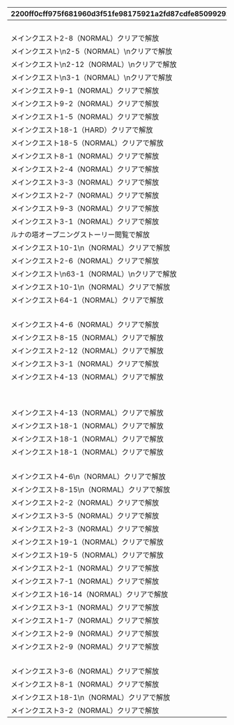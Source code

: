 |2200ff0cff975f681960d3f51fe98175921a2fd87cdfe85099292914e9d14d91|aaaa62e8ac3cdbaa3621a5080933db854c06656b2bcd7e43bd388f858b4d5ea5|acbc40b503754905a35eb4c7389910f54ac9c6e5a3416efa80f14b2834631c2a|8c084c3376d45c87de1040408ebbb8a7129ebddbf78f9ffb3dc4ad54c294ec56|ca74e71bd17d9af0a9851237270d3a291194cf748016c030948491c4fb634415|
| --- | --- | --- | --- | --- |
||0|1|101|0|
|メインクエスト2-8（NORMAL）クリアで解放|0|1|102|11002008|
|メインクエスト\n2-5（NORMAL）\nクリアで解放|0|1|103|11002005|
|メインクエスト\n2-12（NORMAL）\nクリアで解放|0|1|104|11002012|
|メインクエスト\n3-1（NORMAL）\nクリアで解放|0|1|107|11003001|
|メインクエスト9-1（NORMAL）クリアで解放|0|1|108|11009001|
|メインクエスト9-2（NORMAL）クリアで解放|0|1|109|11009002|
|メインクエスト1-5（NORMAL）クリアで解放|0|1|110|11001005|
|メインクエスト18-1（HARD）クリアで解放|0|1|111|12018001|
|メインクエスト18-5（NORMAL）クリアで解放|0|1|112|11018005|
|メインクエスト8-1（NORMAL）クリアで解放|0|1|115|11008001|
|メインクエスト2-4（NORMAL）クリアで解放|0|1|116|11002004|
|メインクエスト3-3（NORMAL）クリアで解放|0|1|117|11003003|
|メインクエスト2-7（NORMAL）クリアで解放|0|1|118|11002007|
|メインクエスト9-3（NORMAL）クリアで解放|0|1|119|11009003|
|メインクエスト3-1（NORMAL）クリアで解放|0|1|124|11003001|
|ルナの塔オープニングストーリー閲覧で解放|0|1|125|0|
|メインクエスト10-1\n（NORMAL）クリアで解放|0|1|127|11010001|
|メインクエスト2-6（NORMAL）クリアで解放|0|1|129|11002006|
|メインクエスト\n63-1（NORMAL）\nクリアで解放|0|1|130|11063001|
|メインクエスト10-1\n（NORMAL）クリアで解放|0|1|131|11010001|
|メインクエスト64-1（NORMAL）クリアで解放|0|1|132|11064001|
||0|1|201|0|
|メインクエスト4-6（NORMAL）クリアで解放|0|1|202|11004006|
|メインクエスト8-15（NORMAL）クリアで解放|0|1|203|11008015|
|メインクエスト2-12（NORMAL）クリアで解放|0|1|204|11002012|
|メインクエスト3-1（NORMAL）クリアで解放|0|1|205|11003001|
|メインクエスト4-13（NORMAL）クリアで解放|0|1|206|11004013|
||0|1|207|0|
||0|1|210|0|
|メインクエスト4-13（NORMAL）クリアで解放|0|1|212|11004013|
|メインクエスト18-1（NORMAL）クリアで解放|0|1|213|11018001|
|メインクエスト18-1（NORMAL）クリアで解放|0|1|214|11018001|
|メインクエスト18-1（NORMAL）クリアで解放|0|1|215|11018001|
||0|1|216|0|
|メインクエスト4-6\n（NORMAL）クリアで解放|0|1|401|11004006|
|メインクエスト8-15\n（NORMAL）クリアで解放|0|1|402|11008015|
|メインクエスト2-2（NORMAL）クリアで解放|0|1|503|11002002|
|メインクエスト3-5（NORMAL）クリアで解放|0|1|506|11003005|
|メインクエスト2-3（NORMAL）クリアで解放|0|1|509|11002003|
|メインクエスト19-1（NORMAL）クリアで解放|0|1|510|11019001|
|メインクエスト19-5（NORMAL）クリアで解放|0|1|511|11019005|
|メインクエスト2-1（NORMAL）クリアで解放|0|1|601|11002001|
|メインクエスト7-1（NORMAL）クリアで解放|0|1|602|11007001|
|メインクエスト16-14（NORMAL）クリアで解放|0|1|603|11016014|
|メインクエスト3-1（NORMAL）クリアで解放|0|1|701|11003001|
|メインクエスト1-7（NORMAL）クリアで解放|0|1|802|11001007|
|メインクエスト2-9（NORMAL）クリアで解放|0|1|904|11002009|
|メインクエスト2-9（NORMAL）クリアで解放|0|1|905|11002009|
||0|1|906|0|
|メインクエスト3-6（NORMAL）クリアで解放|0|1|909|11003006|
|メインクエスト8-1（NORMAL）クリアで解放|0|1|910|11008001|
|メインクエスト18-1\n（NORMAL）クリアで解放|0|1|1001|11018001|
|メインクエスト3-2（NORMAL）クリアで解放|0|1|8001|11003002|